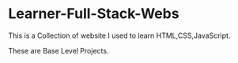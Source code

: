 # Learner-Full-Stack-Webs
This is a Collection of website I used to learn HTML,CSS,JavaScript.

These are Base Level Projects.
